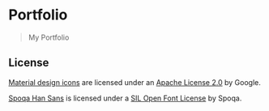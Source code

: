 # Portfolio

> My Portfolio

## License

[Material design icons](https://material.io/tools/icons/) are licensed under an [Apache License 2.0](https://github.com/google/material-design-icons/blob/master/LICENSE) by Google.

[Spoqa Han Sans](https://spoqa.github.io/spoqa-han-sans/) is licensed under a [SIL Open Font License](https://github.com/spoqa/spoqa-han-sans/blob/master/LICENSE) by Spoqa.
